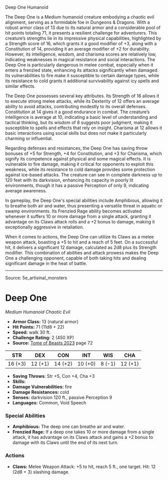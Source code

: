 <MonsterName/>Deep One</MonsterName>
<CreatureType/>Humanoid</CreatureType>

<summary>The Deep One is a Medium humanoid creature embodying a chaotic evil alignment, serving as a formidable foe in Dungeons & Dragons. With a robust armor class of 13 due to its natural armor and a considerable pool of hit points totaling 71, it presents a resilient challenge for adventurers. This creature’s strengths lie in its impressive physical capabilities, highlighted by a Strength score of 16, which grants it a good modifier of +3, along with a Constitution of 14, providing it an average modifier of +2 for durability. However, its intelligence, wisdom, and charisma scores are relatively low, indicating weaknesses in magical resistance and social interactions. The Deep One is particularly dangerous in melee combat, especially when it enters a frenzied state, enhancing its attacks significantly when damaged. Its vulnerabilities to fire make it susceptible to certain damage types, while its resistance to cold grants it additional survivability against icy spells and similar effects.</summary>

<detail>

The Deep One possesses several key attributes. Its Strength of 16 allows it to execute strong melee attacks, while its Dexterity of 12 offers an average ability to avoid attacks, contributing modestly to its overall defenses. Constitution at 14 gives it a good endurance in combat. The creature’s intelligence is average at 10, indicating a basic level of understanding and tactical thinking, but its wisdom of 8 suggests poor judgment, making it susceptible to spells and effects that rely on insight. Charisma at 12 allows it basic interactions using social skills but does not make it particularly charming or influential.

Regarding defenses and resistances, the Deep One has saving throw bonuses of +5 for Strength, +4 for Constitution, and +3 for Charisma, which signify its competence against physical and some magical effects. It is vulnerable to fire damage, making it critical for opponents to exploit this weakness, while its resistance to cold damage provides some protection against ice-based attacks. The creature can see in complete darkness up to 120 feet with its darkvision, enhancing its capacity in poorly lit environments, though it has a passive Perception of only 9, indicating average awareness.

In gameplay, the Deep One's special abilities include Amphibious, allowing it to breathe both air and water, thus presenting a versatile threat in aquatic or swamp environments. Its Frenzied Rage ability becomes activated whenever it suffers 10 or more damage from a single attack, granting it advantage on its Claws attack rolls and a +2 bonus to damage, making it exceptionally aggressive in retaliation.

When it comes to actions, the Deep One can utilize its Claws as a melee weapon attack, boasting a +5 to hit and a reach of 5 feet. On a successful hit, it delivers a significant 12 damage, calculated as 2d8 plus its Strength modifier. This combination of abilities and attack prowess makes the Deep One a challenging opponent, capable of both taking hits and dealing significant damage in the heat of battle.</detail>



---

Source: 5e_artisinal_monsters

# Deep One

*Medium* *Humanoid* *Chaotic Evil*

- **Armor Class:** 13 (natural armor)
- **Hit Points:** 71 (11d8 + 22)
- **Speed:** walk 30 ft.
- **Challenge Rating:** 2 (450 XP)
- **Source:** [Tome of Beasts 2023](https://koboldpress.com/kpstore/product/tome-of-beasts-1-2023-edition/) page 72

| STR | DEX | CON | INT | WIS | CHA |
| --- | --- | --- | --- | --- | --- |
| 16 (+3) | 12 (+1) | 14 (+2) | 10 (+0) | 8 (-1) | 12 (+1) |

- **Saving Throws**: Str +5, Con +4, Cha +3
- **Skills:** 
- **Damage Vulnerabilities:** fire
- **Damage Resistances:** cold
- **Senses:** darkvision 120 ft., passive Perception 9
- **Languages:** Common, Void Speech

### Special Abilities

- **Amphibious:** The deep one can breathe air and water.
- **Frenzied Rage:** If a deep one takes 10 or more damage from a single attack, it has advantage on its Claws attack and gains a +2 bonus to damage with its Claws until the end of its next turn.

### Actions

- **Claws:** Melee Weapon Attack: +5 to hit, reach 5 ft., one target. Hit: 12 (2d8 + 3) slashing damage.


